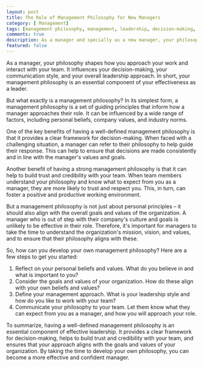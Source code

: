 ```yaml
---
layout: post
title: The Role of Management Philosophy for New Managers
category: [ Management]
tags: [management philosophy, management, leadership, decision-making, principles, organization, team management, managers, new managers]
comments: true
description: As a manager and specially as a new manager, your philosophy and approach to leadership can have a significant impact on your team and the overall success of your organization. Whether you're new to management or an experienced leader, it's important to have a clear and well-defined management philosophy that guides your actions and decisions.
featured: false
---
```


As a manager, your philosophy shapes how you approach your work and interact with your team. It influences your decision-making, your communication style, and your overall leadership approach. In short, your management philosophy is an essential component of your effectiveness as a leader.

But what exactly is a management philosophy? In its simplest form, a management philosophy is a set of guiding principles that inform how a manager approaches their role. It can be influenced by a wide range of factors, including personal beliefs, company values, and industry norms.

One of the key benefits of having a well-defined management philosophy is that it provides a clear framework for decision-making. When faced with a challenging situation, a manager can refer to their philosophy to help guide their response. This can help to ensure that decisions are made consistently and in line with the manager's values and goals.

Another benefit of having a strong management philosophy is that it can help to build trust and credibility with your team. When team members understand your philosophy and know what to expect from you as a manager, they are more likely to trust and respect you. This, in turn, can foster a positive and productive working environment.

But a management philosophy is not just about personal principles – it should also align with the overall goals and values of the organization. A manager who is out of step with their company's culture and goals is unlikely to be effective in their role. Therefore, it's important for managers to take the time to understand the organization's mission, vision, and values, and to ensure that their philosophy aligns with these.

So, how can you develop your own management philosophy? Here are a few steps to get you started:

1. Reflect on your personal beliefs and values. What do you believe in and what is important to you?
2. Consider the goals and values of your organization. How do these align with your own beliefs and values?
3. Define your management approach. What is your leadership style and how do you like to work with your team?
4. Communicate your philosophy to your team. Let them know what they can expect from you as a manager, and how you will approach your role.

To summarize, having a well-defined management philosophy is an essential component of effective leadership. It provides a clear framework for decision-making, helps to build trust and credibility with your team, and ensures that your approach aligns with the goals and values of your organization. By taking the time to develop your own philosophy, you can become a more effective and confident manager.



